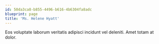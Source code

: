```yaml
---
id: 50da3ca8-b855-4496-b616-4b6304fa8adc
blueprint: page
title: 'Ms. Helene Hyatt'
---
```

Eos voluptate laborum veritatis adipisci incidunt vel deleniti. Amet totam at dolor.